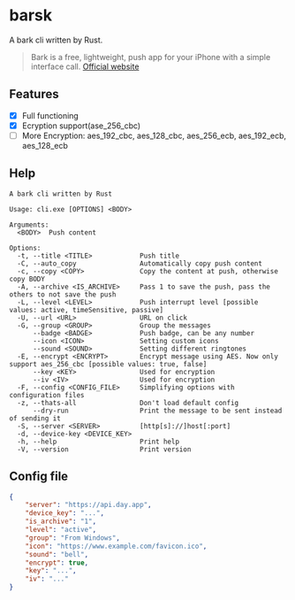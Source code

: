 # barsk
A bark cli written by Rust.

> Bark is a free, lightweight, push app for your iPhone with a simple interface call. [Official website](https://bark.day.app/#/)

## Features

- [x] Full functioning
- [x] Ecryption support(ase_256_cbc)
- [ ] More Encryption: aes_192_cbc, aes_128_cbc, aes_256_ecb, aes_192_ecb, aes_128_ecb

## Help

```
A bark cli written by Rust

Usage: cli.exe [OPTIONS] <BODY>

Arguments:
  <BODY>  Push content

Options:
  -t, --title <TITLE>            Push title
  -C, --auto_copy                Automatically copy push content
  -c, --copy <COPY>              Copy the content at push, otherwise copy BODY
  -A, --archive <IS_ARCHIVE>     Pass 1 to save the push, pass the others to not save the push
  -L, --level <LEVEL>            Push interrupt level [possible values: active, timeSensitive, passive]
  -U, --url <URL>                URL on click
  -G, --group <GROUP>            Group the messages
      --badge <BADGE>            Push badge, can be any number
      --icon <ICON>              Setting custom icons
      --sound <SOUND>            Setting different ringtones
  -E, --encrypt <ENCRYPT>        Encrypt message using AES. Now only support aes_256_cbc [possible values: true, false]
      --key <KEY>                Used for encryption
      --iv <IV>                  Used for encryption
  -F, --config <CONFIG_FILE>     Simplifying options with configuration files
  -z, --thats-all                Don't load default config
      --dry-run                  Print the message to be sent instead of sending it
  -S, --server <SERVER>          [http[s]://]host[:port]
  -d, --device-key <DEVICE_KEY>
  -h, --help                     Print help
  -V, --version                  Print version
```

## Config file

```json
{
    "server": "https://api.day.app",
    "device_key": "...",
    "is_archive": "1",
    "level": "active",
    "group": "From Windows",
    "icon": "https://www.example.com/favicon.ico",
    "sound": "bell",
    "encrypt": true,
    "key": "...",
    "iv": "..."
}
```
